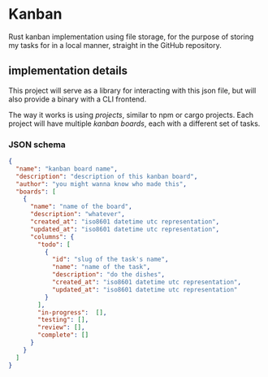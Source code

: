 # Kanban

Rust kanban implementation using file storage, for the purpose of storing my tasks for in a local manner, straight in the GitHub repository.

## implementation details

This project will serve as a library for interacting with this json file, but will also provide a binary with a CLI frontend.

The way it works is using *projects*, similar to npm or cargo projects. Each project will have multiple *kanban boards*, each with a different set of tasks.

### JSON schema

```json
{
  "name": "kanban board name",
  "description": "description of this kanban board",
  "author": "you might wanna know who made this",
  "boards": [
    {
      "name": "name of the board",
      "description": "whatever",
      "created_at": "iso8601 datetime utc representation",
      "updated_at": "iso8601 datetime utc representation",
      "columns": {
        "todo": [
          {
            "id": "slug of the task's name",
            "name": "name of the task",
            "description": "do the dishes",
            "created_at": "iso8601 datetime utc representation",
            "updated_at": "iso8601 datetime utc representation"
          }
        ],
        "in-progress":  [],
        "testing": [],
        "review": [],
        "complete": []
      }
    }
  ]
}
```
